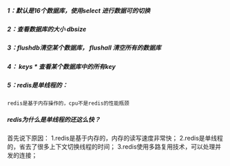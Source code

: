 ##### 1：默认是16个数据库，使用select 进行数据可的切换

##### 2：查看数据库的大小   dbsize

##### 3：flushdb清空某个数据库， flushall 清空所有的数据库

##### 4： keys * 查看某个数据库中的所有key

##### 5：redis是单线程的：

`redis是基于内存操作的，cpu不是redis的性能瓶颈`

##### redis为什么是单线程的还这么快？

首先说下原因：
1.redis是基于内存的，内存的读写速度非常快；
2.redis是单线程的，省去了很多上下文切换线程的时间；
3.redis使用多路复用技术，可以处理并发的连接；


